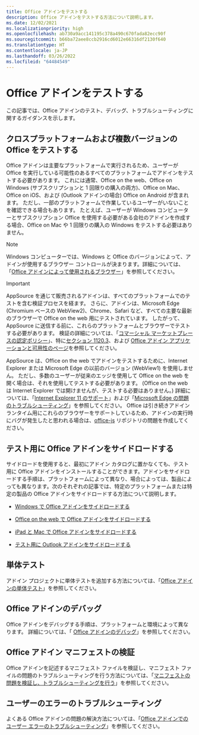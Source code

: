 ```yaml
---
title: Office アドインをテストする
description: Office アドインをテストする方法について説明します。
ms.date: 12/02/2021
ms.localizationpriority: high
ms.openlocfilehash: ab730a9acc141195c378a490c670fada82ecc90f
ms.sourcegitcommit: b66ba72aee8ccb2916cd6012e66316df2130f640
ms.translationtype: HT
ms.contentlocale: ja-JP
ms.lasthandoff: 03/26/2022
ms.locfileid: "64484549"
---
```

# <a name="test-office-add-ins"></a>Office アドインをテストする

この記事では、Office アドインのテスト、デバッグ、トラブルシューティングに関するガイダンスを示します。

## <a name="test-cross-platform-and-for-multiple-versions-of-office"></a>クロスプラットフォームおよび複数バージョンの Office をテストする

Office アドインは主要なプラットフォームで実行されるため、ユーザーが Office を実行している可能性のあるすべてのプラットフォームでアドインをテストする必要があります。 これには通常、Office on the web、Office on Windows (サブスクリプションと 1 回限りの購入の両方)、Office on Mac、Office on iOS、および (Outlook アドインの場合) Office on Android が含まれます。 ただし、一部のプラットフォームで作業しているユーザーがいないことを確認できる場合もあります。 たとえば、ユーザーが Windows コンピューターとサブスクリプション Office を使用する必要がある会社のアドインを作成する場合、Office on Mac や 1 回限りの購入の Windows をテストする必要はありません。

> [!NOTE]
> Windows コンピューターでは、Windows と Office のバージョンによって、アドインが使用するブラウザー コントロールが決まります。詳細については、「[Office アドインによって使用されるブラウザー](../concepts/browsers-used-by-office-web-add-ins.md)」を参照してください。

> [!IMPORTANT]
> AppSource を通じて販売されるアドインは、すべてのプラットフォームでのテストを含む検証プロセスを経ます。 さらに、アドインは、Microsoft Edge (Chromium ベースの WebView2)、Chrome、Safari など、すべての主要な最新のブラウザーで Office on the web 用にテストされています。 したがって、AppSource に送信する前に、これらのプラットフォームとブラウザーでテストする必要があります。 検証の詳細については、「[コマーシャル マーケットプレースの認定ポリシー](/legal/marketplace/certification-policies)」、特に[セクション 1120.3](/legal/marketplace/certification-policies#11203-functionality)、および [Office アドイン アプリケーションと可用性のページ](/javascript/api/requirement-sets)を参照してください。
>
> AppSource は、Office on the web でアドインをテストするために、Internet Explorer または Microsoft Edge の以前のバージョン (WebView1) を使用しません。 ただし、多数のユーザーが従来のエッジを使用して Office on the web を開く場合は、それを使用してテストする必要があります。 (Office on the web は Internet Explorer では開けませんが、テストする必要はありません。) 詳細については、「[Internet Explorer 11 のサポート](../develop/support-ie-11.md)」および「[Microsoft Edge の問題のトラブルシューティング](../concepts/browsers-used-by-office-web-add-ins.md#troubleshooting-microsoft-edge-issues)」を参照してください。 Office は引き続きアドイン ランタイム用にこれらのブラウザーをサポートしているため、アドインの実行時にバグが発生したと思われる場合は、[office-js](https://github.com/OfficeDev/office-js/issues/new/choose) リポジトリの問題を作成してください。

## <a name="sideload-an-office-add-in-for-testing"></a>テスト用に Office アドインをサイドロードする

サイドロードを使用すると、最初にアドイン カタログに置かなくても、テスト用に Office アドインをインストールすることができます。アドインをサイドロードする手順は、プラットフォームによって異なり、場合によっては、製品によっても異なります。次のそれぞれの記事では、特定のプラットフォームまたは特定の製品の Office アドインをサイドロードする方法について説明します。

- [Windows で Office アドインをサイドロードする](create-a-network-shared-folder-catalog-for-task-pane-and-content-add-ins.md)

- [Office on the web で Office アドインをサイドロードする](sideload-office-add-ins-for-testing.md)

- [iPad と Mac で Office アドインをサイドロードする](sideload-an-office-add-in-on-ipad-and-mac.md)

- [テスト用に Outlook アドインをサイドロードする](../outlook/sideload-outlook-add-ins-for-testing.md)

## <a name="unit-testing"></a>単体テスト

アドイン プロジェクトに単体テストを追加する方法については、「[Office アドインの単体テスト](unit-testing.md)」を参照してください。

## <a name="debug-an-office-add-in"></a>Office アドインのデバッグ

Office アドインをデバッグする手順は、プラットフォームと環境によって異なります。 詳細については、「 [Office アドインのデバッグ](debug-add-ins-overview.md)」を参照してください。

## <a name="validate-an-office-add-in-manifest"></a>Office アドイン マニフェストの検証

Office アドインを記述するマニフェスト ファイルを検証し、マニフェスト ファイルの問題のトラブルシューティングを行う方法については、「[マニフェストの問題を検証し、トラブルシューティングを行う](troubleshoot-manifest.md)」を参照してください。

## <a name="troubleshoot-user-errors"></a>ユーザーのエラーのトラブルシューティング

よくある Office アドインの問題の解決方法については、「[Office アドインでのユーザー エラーのトラブルシューティング](testing-and-troubleshooting.md)」を参照してください。
